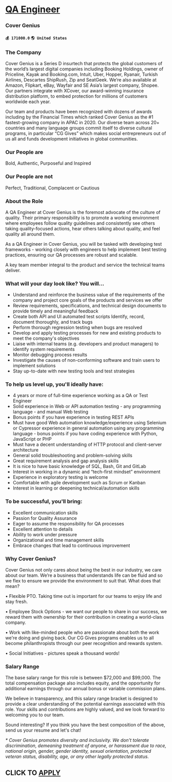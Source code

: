 # [QA Engineer](https://www.remotewlb.com/apply/qa-engineer-70679)  
### Cover Genius  
#### `💰 171000.0` `🌎 United States`  

### The Company

Cover Genius is a Series D insurtech that protects the global customers of the world’s largest digital companies including Booking Holdings, owner of Priceline, Kayak and Booking.com, Intuit, Uber, Hopper, Ryanair, Turkish Airlines, Descartes ShipRush, Zip and SeatGeek. We’re also available at Amazon, Flipkart, eBay, Wayfair and SE Asia’s largest company, Shopee. Our partners integrate with XCover, our award-winning insurance distribution platform, to embed protection for millions of customers worldwide each year.

Our team and products have been recognized with dozens of awards including by the Financial Times which ranked Cover Genius as the #1 fastest-growing company in APAC in 2020. Our diverse team across 20+ countries and many language groups commit itself to diverse cultural programs, in particular “CG Gives” which makes social entrepreneurs out of us all and funds development initiatives in global communities.

### Our People are

Bold, Authentic, Purposeful and Inspired

### Our People are not

Perfect, Traditional, Complacent or Cautious

### About the Role

A QA Engineer at Cover Genius is the foremost advocate of the culture of quality. Their primary responsibility is to promote a working environment where employees follow quality guidelines and consistently see others taking quality-focused actions, hear others talking about quality, and feel quality all around them.

As a QA Engineer in Cover Genius, you will be tasked with developing test frameworks - working closely with engineers to help implement best testing practices, ensuring our QA processes are robust and scalable.

A key team member integral to the product and service the technical teams deliver.

### What will your day look like? You will...

  * Understand and reinforce the business value of the requirements of the company and project core goals of the products and services we offer
  * Review requirements, specifications, and technical design documents to provide timely and meaningful feedback
  * Create both API and UI automated test scripts Identify, record, document thoroughly, and track bugs
  * Perform thorough regression testing when bugs are resolved
  * Develop and apply testing processes for new and existing products to meet the company's objectives
  * Liaise with internal teams (e.g. developers and product managers) to identify system requirements
  * Monitor debugging process results
  * Investigate the causes of non-conforming software and train users to implement solutions
  * Stay up-to-date with new testing tools and test strategies

### To help us level up, you'll ideally have:

  * 4 years or more of full-time experience working as a QA or Test Engineer
  * Solid experience in Web or API automation testing - any programming language - and manual Web testing
  * Bonus points if you have experience in testing REST APIs
  * Must have good Web automation knowledge/experience using Selenium or Cypressor experience in general automation using any programming language - bonus points if you have coding experience with Python, JavaScript or PHP
  * Must have a decent understanding of HTTP protocol and client-server architecture
  * General solid troubleshooting and problem-solving skills
  * Great requirement analysis and gap analysis skills
  * It is nice to have basic knowledge of SQL, Bash, Git and GitLab
  * Interest in working in a dynamic and “tech-first mindset” environment
  * Experience in exploratory testing is welcome
  * Comfortable with agile development such as Scrum or Kanban
  * Interest in learning or deepening technical/automation skills

### To be successful, you'll bring:

  * Excellent communication skills
  * Passion for Quality Assurance
  * Eager to assume the responsibility for QA processes
  * Excellent attention to details
  * Ability to work under pressure
  * Organizational and time management skills
  * Embrace changes that lead to continuous improvement

### Why Cover Genius?

Cover Genius not only cares about being the best in our industry, we care about our team. We’re a business that understands life can be fluid and so we flex to ensure we provide the environment to suit that. What does that mean?

• Flexible PTO. Taking time out is important for our teams to enjoy life and stay fresh.

• Employee Stock Options - we want our people to share in our success, we reward them with ownership for their contribution in creating a world-class company.

• Work with like-minded people who are passionate about both the work we're doing and giving back. Our CG Gives programs enables us to all become philanthropists through our peer recognition and rewards system.

• Social Initiatives - pictures speak a thousand words!

### Salary Range

The base salary range for this role is between $72,000 and $99,000. The total compensation package also includes equity, and the opportunity for additional earnings through our annual bonus or variable commission plans.

We believe in transparency, and this salary range bracket is designed to provide a clear understanding of the potential earnings associated with this role. Your skills and contributions are highly valued, and we look forward to welcoming you to our team.

Sound interesting? If you think you have the best composition of the above, send us your resume and let's chat!

 _* Cover Genius promotes diversity and inclusivity. We don't tolerate discrimination, demeaning treatment of anyone, or harassment due to race, national origin, gender, gender identity, sexual orientation, protected veteran status, disability, age, or any other legally protected status._

  
## CLICK TO [APPLY](https://www.remotewlb.com/apply/qa-engineer-70679)

